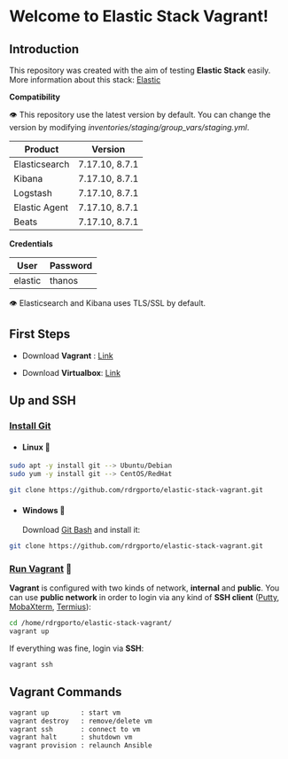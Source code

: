 # Welcome to Elastic Stack Vagrant!

## Introduction

This repository was created with the aim of testing **Elastic Stack** easily. More information about this stack: [Elastic](https://www.elastic.co/)

**Compatibility**

:eye: This repository use the latest version by default. You can change the version by modifying *inventories/staging/group_vars/staging.yml*.

| Product       | Version        |
| ------------- | -------------  |
| Elasticsearch | 7.17.10, 8.7.1 |
| Kibana        | 7.17.10, 8.7.1 |
| Logstash      | 7.17.10, 8.7.1 |
| Elastic Agent | 7.17.10, 8.7.1 |
| Beats         | 7.17.10, 8.7.1 |

**Credentials**

| User          | Password      |
| ------------- | ------------- |
| elastic       | thanos        |

:eye: Elasticsearch and Kibana uses TLS/SSL by default.

## First Steps

* Download **Vagrant** : [Link](https://www.vagrantup.com/downloads.html)

- Download **Virtualbox**: [Link](https://www.virtualbox.org/wiki/Downloads)

## Up and SSH

### <u>Install Git</u>

- #### Linux :penguin:

```bash
sudo apt -y install git --> Ubuntu/Debian
sudo yum -y install git --> CentOS/RedHat

git clone https://github.com/rdrgporto/elastic-stack-vagrant.git
```

- #### Windows :checkered_flag:

  Download [Git Bash](https://gitforwindows.org/) and install it:

```bash
git clone https://github.com/rdrgporto/elastic-stack-vagrant.git
```

### <u>Run Vagrant</u> :rocket:

**Vagrant** is configured with two kinds of network, **internal** and **public**. You can use **public network** in order to login via any kind of **SSH client** ([Putty](https://www.putty.org/), [MobaXterm](https://mobaxterm.mobatek.net/), [Termius](https://www.termius.com/)):

```bash
cd /home/rdrgporto/elastic-stack-vagrant/
vagrant up
```

If everything was fine, login via **SSH**:

```bash
vagrant ssh
```

## Vagrant Commands

```bash
vagrant up        : start vm
vagrant destroy   : remove/delete vm
vagrant ssh       : connect to vm
vagrant halt      : shutdown vm
vagrant provision : relaunch Ansible
```
